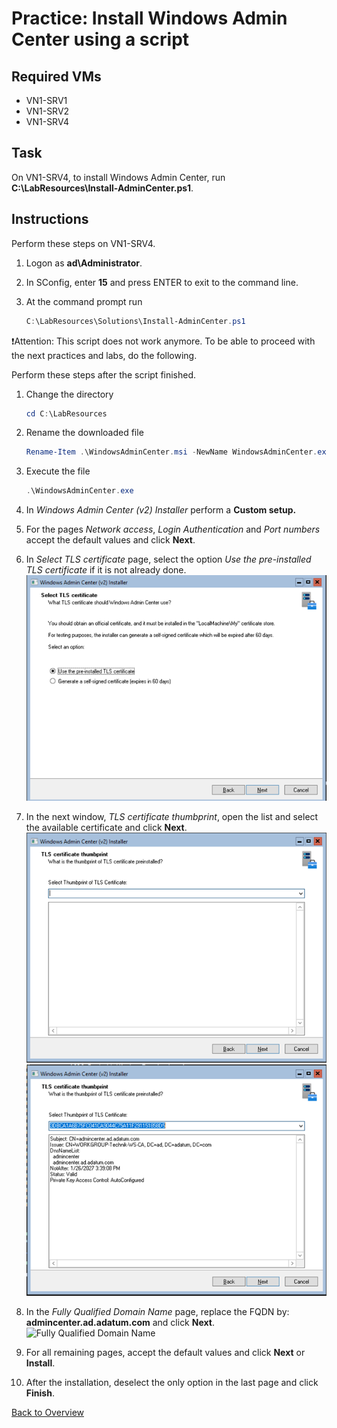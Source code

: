 # Practice: Install Windows Admin Center using a script

## Required VMs

* VN1-SRV1
* VN1-SRV2
* VN1-SRV4

## Task

On VN1-SRV4, to install Windows Admin Center, run **C:\LabResources\Install-AdminCenter.ps1**.

## Instructions

Perform these steps on VN1-SRV4.

1. Logon as **ad\Administrator**.
1. In SConfig, enter **15** and press ENTER to exit to the command line.
1. At the command prompt run

    ````powershell
    C:\LabResources\Solutions\Install-AdminCenter.ps1
    ````

:exclamation:Attention: This script does not work anymore. To be able to proceed with the next practices and labs, do the following.

Perform these steps after the script finished.

1. Change the directory

    ````powershell
    cd C:\LabResources
    ````

1. Rename the downloaded file

    ````powershell
    Rename-Item .\WindowsAdminCenter.msi -NewName WindowsAdminCenter.exe
    ````

1. Execute the file

    ````powershell
    .\WindowsAdminCenter.exe
    ````

1. In *Windows Admin Center (v2) Installer* perform a **Custom setup.**
1. For the pages *Network access*, *Login Authentication* and *Port numbers* accept the default values and click **Next**.
1. In *Select TLS certificate* page, select the option *Use the pre-installed TLS certificate* if it is not already done.
![Select TLS certificate](../../images/WAC-Select-TLS-certificate.png)
1. In the next window, *TLS certificate thumbprint*, open the list and select the available certificate and click **Next**.
![Select TLS certificate thumbprint 1](../../images/WAC-Select-certificate-thumbprint1.png)
![Select TLS certificate thumbprint 2](../../images/WAC-Select-certificate-thumbprint2.png)
1. In the *Fully Qualified Domain Name* page, replace the FQDN by: **admincenter.ad.adatum.com** and click **Next**.
![Fully Qualified Domain Name](../../images/WAD-Fully-Qualified-Domain-Name.png)
1. For all remaining pages, accept the default values and click **Next** or **Install**.
3. After the installation, deselect the only option in the last page and click **Finish**.

[Back to Overview](../WinGLA.md)
